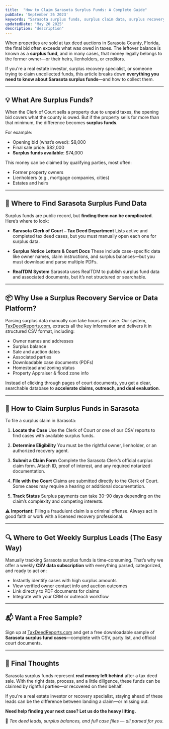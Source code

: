 ```yaml
---
title:  "How to Claim Sarasota Surplus Funds: A Complete Guide"
pubDate: 'September 26 2023'
keywords: "Sarasota surplus funds, surplus claim data, surplus recovery service"
updatedDate: 'May 20 2025'
description: "description" 
---
```

When properties are sold at tax deed auctions in Sarasota County, Florida, the final bid often exceeds what was owed in taxes. The leftover balance is known as a **surplus fund**, and in many cases, that money legally belongs to the former owner—or their heirs, lienholders, or creditors.

If you're a real estate investor, surplus recovery specialist, or someone trying to claim uncollected funds, this article breaks down **everything you need to know about Sarasota surplus funds**—and how to collect them.

---

## 💡 What Are Surplus Funds?

When the Clerk of Court sells a property due to unpaid taxes, the opening bid covers what the county is owed. But if the property sells for more than that minimum, the difference becomes **surplus funds**.

For example:

* Opening bid (what’s owed): \$8,000
* Final sale price: \$82,000
* **Surplus funds available**: \$74,000

This money can be claimed by qualifying parties, most often:

* Former property owners
* Lienholders (e.g., mortgage companies, cities)
* Estates and heirs

---

## 📍 Where to Find Sarasota Surplus Fund Data

Surplus funds are public record, but **finding them can be complicated**. Here’s where to look:

* **Sarasota Clerk of Court – Tax Deed Department**
  Lists active and completed tax deed cases, but you must manually open each one for surplus data.

* **Surplus Notice Letters & Court Docs**
  These include case-specific data like owner names, claim instructions, and surplus balances—but you must download and parse multiple PDFs.

* **RealTDM System**
  Sarasota uses RealTDM to publish surplus fund data and associated documents, but it’s not structured or searchable.

---

## 📦 Why Use a Surplus Recovery Service or Data Platform?

Parsing surplus data manually can take hours per case. Our system, [TaxDeedReports.com](https://taxdeedreports.com), extracts all the key information and delivers it in structured CSV format, including:

* Owner names and addresses
* Surplus balance
* Sale and auction dates
* Associated parties
* Downloadable case documents (PDFs)
* Homestead and zoning status
* Property Appraiser & flood zone info

Instead of clicking through pages of court documents, you get a clear, searchable database to **accelerate claims, outreach, and deal evaluation**.

---

## 🧾 How to Claim Surplus Funds in Sarasota

To file a surplus claim in Sarasota:

1. **Locate the Case**
   Use the Clerk of Court or one of our CSV reports to find cases with available surplus funds.

2. **Determine Eligibility**
   You must be the rightful owner, lienholder, or an authorized recovery agent.

3. **Submit a Claim Form**
   Complete the Sarasota Clerk’s official surplus claim form. Attach ID, proof of interest, and any required notarized documentation.

4. **File with the Court**
   Claims are submitted directly to the Clerk of Court. Some cases may require a hearing or additional documentation.

5. **Track Status**
   Surplus payments can take 30–90 days depending on the claim’s complexity and competing interests.

⚠️ **Important:** Filing a fraudulent claim is a criminal offense. Always act in good faith or work with a licensed recovery professional.

---

## 🔍 Where to Get Weekly Surplus Leads (The Easy Way)

Manually tracking Sarasota surplus funds is time-consuming. That’s why we offer a weekly **CSV data subscription** with everything parsed, categorized, and ready to act on:

* Instantly identify cases with high surplus amounts
* View verified owner contact info and auction outcomes
* Link directly to PDF documents for claims
* Integrate with your CRM or outreach workflow

---

## 📬 Want a Free Sample?

Sign up at [TaxDeedReports.com](https://taxdeedreports.com/#newsletter) and get a free downloadable sample of **Sarasota surplus fund cases**—complete with CSV, party list, and official court documents.

---

## 💼 Final Thoughts

Sarasota surplus funds represent **real money left behind** after a tax deed sale. With the right data, process, and a little diligence, these funds can be claimed by rightful parties—or recovered on their behalf.

If you're a real estate investor or recovery specialist, staying ahead of these leads can be the difference between landing a claim—or missing out.

**Need help finding your next case? Let us do the heavy lifting.**

🧠 *Tax deed leads, surplus balances, and full case files — all parsed for you.*

